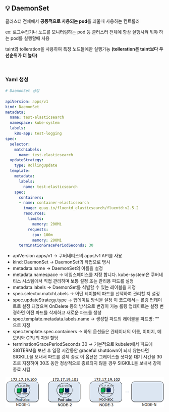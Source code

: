 ## **💡 DaemonSet**

클러스터 전체에서 **공통적으로 사용되는 pod**를 띄울때 사용하는 컨트롤러

ex: 로그수집기나 노드를 모니터링하는 pod 등 클러스터 전체에 항상 실행시켜 둬야 하는 pod를 실행할때 사용

taint와 tolleration을 사용하여 특정 노드들에만 실행가능 **(tolleration은 taint보다 우선순위가 더 높다)**

<br>

### **Yaml 생성**

```yaml
# DaemonSet 생성

apiVersion: apps/v1
kind: DaemonSet
metadata:
  name: test-elasticsearch
  namespace: kube-system
  labels:
    k8s-app: test-logging
spec:
  selector:
    matchLabels:
      name: test-elasticsearch
  updateStrategy:
    type: RollingUpdate
  template:
    metadata:
      labels:
        name: test-elasticsearch
    spec:
      containers:
      - name: container-elasticsearch
        image: quay.io/fluentd_elasticsearch/fluentd:v2.5.2
        resources:
          limits:
            memory: 200Mi
          requests:
            cpu: 100m
            memory: 200Mi
      terminationGracePeriodSeconds: 30
```

- apiVersion apps/v1 → 쿠버네티스의 apps/v1 API를 사용 
- kind: DaemonSet → DaemonSet의 작업으로 명시
- metadata.name → DaemonSet의 이름을 설정
- metadata.namespace → 네임스페이스를 지정 합니다. kube-system은 쿠버네티스 시스템에서 직접 관리하며 보통 설정 또는 관리용 파드를 설정
- metadata.labels → DaemonSet를 식별할 수 있는 레이블을 지정
- spec.selector.matchLabels → 어떤 레이블의 파드를 선택하여 관리할 지 설정
- spec.updateStrategy.type → 업데이트 방식을 설정
  이 코드에서는 롤링 업데이트로 설정 돼었으며 OnDelete 등의 방식으로 변경이 가능
  롤링 업데이트는 설정 변경하면 이전 파드를 삭제하고 새로운 파드를 생성
- spec.template.metadata.labels.name → 생성할 파드의 레이블을 파드명: "" 으로 지정
- spec.template.spec.containers → 하위 옵션들은 컨테이너의 이름, 이미지, 메모리와 CPU의 자원 할당
- terminationGracePeriodSeconds 30 → 기본적으로 kubelet에서 파드에 SIGTERM을 보낸 후
  일정 시간동안 graceful shutdown이 되지 않는다면 SIGKILL을 보내서 파드를 강제 종료
  이 옵션은 그레이스풀 셧다운 대기 시간을 30초로 지정하여 30초 동안 정상적으로 종료되지 않을 경우 SIGKILL을 보내서 강제 종료 시킴

![img](https://raw.githubusercontent.com/spacedustz/Obsidian-Image-Server/main/img/k8s_daemonset.png)
